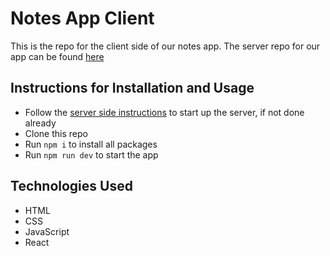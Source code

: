 # Notes App Client

This is the repo for the client side of our notes app. The server repo for our app can be found [here](https://github.com/jgooday48/Lap3-Project-Server)

## Instructions for Installation and Usage
- Follow the [server side instructions](https://github.com/jgooday48/Lap3-Project-Server) to start up the server, if not done already
- Clone this repo
- Run `npm i` to install all packages
- Run `npm run dev` to start the app

## Technologies Used
- HTML
- CSS
- JavaScript
- React

